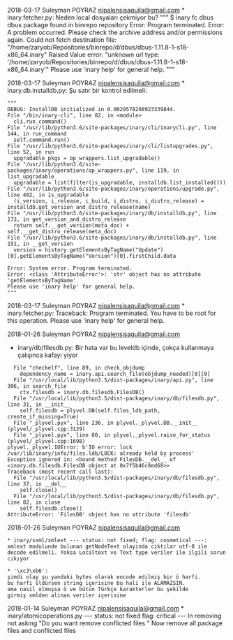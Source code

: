2018-03-17 Suleyman POYRAZ <nipalensisaquila@gmail.com>
    * inary.fetcher.py:
    Neden local dosyaları çekmiyor bu?
    """
    $ inary fc dbus 
    dbus package found in binrepo repository
    Error: Program terminated.
    Error: A problem occurred. Please check the archive address and/or permissions again. Could not fetch destination file: "/home/zaryob/Repositories/binrepo/d/dbus/dbus-1.11.8-1-s18-x86_64.inary" 
    Raised Value error: "unknown url type: '/home/zaryob/Repositories/binrepo/d/dbus/dbus-1.11.8-1-s18-x86_64.inary'"
    Please use 'inary help' for general help.
    """


2018-03-17 Suleyman POYRAZ <nipalensisaquila@gmail.com>
    * inary.db.installdb.py:
    Şu satır bir kontrol edilmeli:

    """
    DEBUG: InstallDB initialized in 0.0029578208923339844.
    File "/bin/inary-cli", line 82, in <module>
      cli.run_command()
    File "/usr/lib/python3.6/site-packages/inary/cli/inarycli.py", line 144, in run_command
      self.command.run()
    File "/usr/lib/python3.6/site-packages/inary/cli/listupgrades.py", line 52, in run
      upgradable_pkgs = op_wrappers.list_upgradable()
    File "/usr/lib/python3.6/site-packages/inary/operations/op_wrappers.py", line 119, in list_upgradable
      upgradable = list(filter(is_upgradable, installdb.list_installed()))
    File "/usr/lib/python3.6/site-packages/inary/operations/upgrade.py", line 402, in is_upgradable
      (i_version, i_release, i_build, i_distro, i_distro_release) = installdb.get_version_and_distro_release(name)
    File "/usr/lib/python3.6/site-packages/inary/db/installdb.py", line 173, in get_version_and_distro_release
      return self.__get_version(meta_doc) + self.__get_distro_release(meta_doc)
    File "/usr/lib/python3.6/site-packages/inary/db/installdb.py", line 151, in __get_version
      version = history.getElementsByTagName("Update")[0].getElementsByTagName("Version")[0].firstChild.data

    Error: System error. Program terminated.
    Error: <class 'AttributeError'>: 'str' object has no attribute 'getElementsByTagName'
    Please use 'inary help' for general help.
    """

2018-03-17 Suleyman POYRAZ <nipalensisaquila@gmail.com>
    * inary.fetcher.py:
    Traceback:
    Program terminated.
    You have to be root for this operation.
    Please use 'inary help' for general help.




2018-01-26 Suleyman POYRAZ <nipalensisaquila@gmail.com>
  * inary/db/filesdb.py:
    Bir hata var bu leveldb içinde, çokça kullanmaya çalışınca kafayı yiyor

```Traceback (most recent call last):
  File "checkelf", line 89, in check_objdump
    dependency_name = inary.api.search_file(objdump_needed)[0][0]
  File "/usr/local/lib/python3.5/dist-packages/inary/api.py", line 306, in search_file
    ctx.filesdb = inary.db.filesdb.FilesDB()
  File "/usr/local/lib/python3.5/dist-packages/inary/db/filesdb.py", line 31, in __init__
    self.filesdb = plyvel.DB(self.files_ldb_path, create_if_missing=True)
  File "_plyvel.pyx", line 236, in plyvel._plyvel.DB.__init__ (plyvel/_plyvel.cpp:3129)
  File "_plyvel.pyx", line 80, in plyvel._plyvel.raise_for_status (plyvel/_plyvel.cpp:1698)
plyvel._plyvel.IOError: b'IO error: lock /var/lib/inary/info/files.ldb/LOCK: already held by process'
Exception ignored in: <bound method FilesDB.__del__ of <inary.db.filesdb.FilesDB object at 0x7f5b46c8ed68>>
Traceback (most recent call last):
  File "/usr/local/lib/python3.5/dist-packages/inary/db/filesdb.py", line 37, in __del__
    self.close()
  File "/usr/local/lib/python3.5/dist-packages/inary/db/filesdb.py", line 82, in close
    self.filesdb.close()
AttributeError: 'FilesDB' object has no attribute 'filesdb'
```



2018-01-26 Suleyman POYRAZ <nipalensisaquila@gmail.com>

    * inary/sxml/xmlext --- status: not fixed; flag: cosmetical ---:
    xmlext modulunde bulunan getNodeText olayinda ciktilar utf-8 ile
    decode edilmeli. Yoksa Localtext ve Text type veriler ile ilgili sorun
    cıkıyor

    * '\xc3\xb6':
    şimdi olay şu yandaki bytes olarak encode edilmiş bir ö harfi.
    bu harfi öldürsen string içerisine bu hali ile ALAMAZSIN.
    ama nasil olmuşsa ö ve bütün Türkçe karakterler bu şekilde
    girmiş xmlden alinan veriler içerisine


2018-01-14 Suleyman POYRAZ <nipalensisaquila@gmail.com>
    * inary/atomicoperations.py --- status: not fixed flag: critical ---
    In removing not asking "Do you want remove conflicted files "
    Now remove all package files and conflicted files


